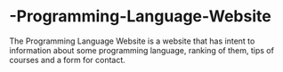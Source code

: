 # -Programming-Language-Website
 The Programming Language Website is a website that has intent to information about some  programming language, ranking of them, tips of courses and a form for contact.
